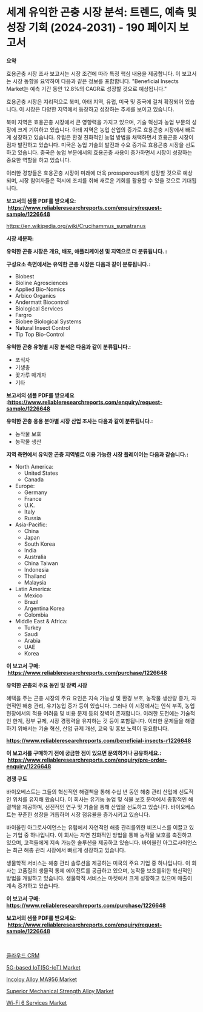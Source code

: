 <p><h1>세계 유익한 곤충 시장 분석: 트렌드, 예측 및 성장 기회 (2024-2031) - 190 페이지 보고서</h1></p><p><strong>요약</strong></p>
<p><p>효용곤충 시장 조사 보고서는 시장 조건에 따라 특정 핵심 내용을 제공합니다. 이 보고서는 시장 동향을 요약하여 다음과 같은 정보를 포함합니다. "Beneficial Insects Market는 예측 기간 동안 12.8%의 CAGR로 성장할 것으로 예상됩니다."</p><p>효용곤충 시장은 지리적으로 북미, 아태 지역, 유럽, 미국 및 중국에 걸쳐 확장되어 있습니다. 이 시장은 다양한 지역에서 등장하고 성장하는 추세를 보이고 있습니다.</p><p>북미 지역은 효용곤충 시장에서 큰 영향력을 가지고 있으며, 기술 혁신과 농업 부문의 성장에 크게 기여하고 있습니다. 아태 지역은 농업 산업의 증가로 효용곤충 시장에서 빠르게 성장하고 있습니다. 유럽은 환경 친화적인 농업 방법을 채택하면서 효용곤충 시장이 점차 발전하고 있습니다. 미국은 농업 기술의 발전과 수요 증가로 효용곤충 시장을 선도하고 있습니다. 중국은 농업 부문에서의 효용곤충 사용이 증가하면서 시장이 성장하는 중요한 역할을 하고 있습니다.</p><p>이러한 경향들은 효용곤충 시장이 미래에 더욱 prossperous하게 성장할 것으로 예상되며, 시장 참여자들은 적시에 조치를 취해 새로운 기회를 활용할 수 있을 것으로 기대됩니다.</p></p>
<p><strong>보고서의 샘플 PDF를 받으세요: &nbsp;<a href="https://www.reliableresearchreports.com/enquiry/request-sample/1226648">https://www.reliableresearchreports.com/enquiry/request-sample/1226648</a></strong></p>
<p><a href="https://en.wikipedia.org/wiki/Crucihammus_sumatranus">https://en.wikipedia.org/wiki/Crucihammus_sumatranus</a></p>
<p><strong>시장 세분화:</strong></p>
<p><strong> 유익한 곤충 시장은 개요, 배포, 애플리케이션 및 지역으로 더 분류됩니다. :</strong></p>
<p><strong>구성요소 측면에서는 유익한 곤충 시장은 다음과 같이 분류됩니다.:</strong></p>
<p><ul><li>Biobest</li><li>Bioline Agrosciences</li><li>Applied Bio-Nomics</li><li>Arbico Organics</li><li>Andermatt Biocontrol</li><li>Biological Services</li><li>Fargro</li><li>Biobee Biological Systems</li><li>Natural Insect Control</li><li>Tip Top Bio-Control</li></ul></p>
<p><strong> 유익한 곤충 유형별 시장 분석은 다음과 같이 분류됩니다.:</strong></p>
<p><ul><li>포식자</li><li>기생충</li><li>꽃가루 매개자</li><li>기타</li></ul></p>
<p><strong>보고서의 샘플 PDF를 받으세요 :<a href="https://www.reliableresearchreports.com/enquiry/request-sample/1226648">https://www.reliableresearchreports.com/enquiry/request-sample/1226648</a></strong></p>
<p><strong> 유익한 곤충 응용 분야별 시장 산업 조사는 다음과 같이 분류됩니다.:</strong></p>
<p><ul><li>농작물 보호</li><li>농작물 생산</li></ul></p>
<p><strong>지역 측면에서 유익한 곤충 지역별로 이용 가능한 시장 플레이어는 다음과 같습니다.:</strong></p>
<p><ul>
    <li>
        North America:
        <ul>
            <li>United States</li>
            <li>Canada</li>
        </ul>
    </li>
    <li>
        Europe:
        <ul>
            <li>Germany</li>
            <li>France</li>
            <li>U.K.</li>
            <li>Italy</li>
            <li>Russia</li>
        </ul>
    </li>
    <li>
        Asia-Pacific:
        <ul>
            <li>China</li>
            <li>Japan</li>
            <li>South Korea</li>
            <li>India</li>
            <li>Australia</li>
            <li>China Taiwan</li>
            <li>Indonesia</li>
            <li>Thailand</li>
            <li>Malaysia</li>
        </ul>
    </li>
    <li>
        Latin America:
        <ul>
            <li>Mexico</li>
            <li>Brazil</li>
            <li>Argentina Korea</li>
            <li>Colombia</li>
        </ul>
    </li>
    <li>
        Middle East & Africa:
        <ul>
            <li>Turkey</li>
            <li>Saudi</li>
            <li>Arabia</li>
            <li>UAE</li>
            <li>Korea</li>
        </ul>
    </li>
    </ul></p>
<p><strong>이 보고서 구매: &nbsp;<a href="https://www.reliableresearchreports.com/purchase/1226648">https://www.reliableresearchreports.com/purchase/1226648</a></strong></p>
<p><strong>유익한 곤충의 주요 동인 및 장벽 시장</strong></p>
<p><p>혜택을 주는 곤충 시장의 주요 요인은 지속 가능성 및 환경 보호, 농작물 생산량 증가, 자연적인 해충 관리, 유기농업 증가 등이 있습니다. 그러나 이 시장에서는 인식 부족, 농업 현장에서의 적용 어려움 및 비용 문제 등의 장벽이 존재합니다. 이러한 도전에는 기술적인 한계, 정부 규제, 시장 경쟁력을 유지하는 것 등이 포함됩니다. 이러한 문제들을 해결하기 위해서는 기술 혁신, 산업 규제 개선, 교육 및 홍보 노력이 필요합니다.</p></p>
<p><strong><a href="https://www.reliableresearchreports.com/beneficial-insects-r1226648">https://www.reliableresearchreports.com/beneficial-insects-r1226648</a></strong></p>
<p><strong>이 보고서를 구매하기 전에 궁금한 점이 있으면 문의하거나 공유하세요.: &nbsp;<a href="https://www.reliableresearchreports.com/enquiry/pre-order-enquiry/1226648">https://www.reliableresearchreports.com/enquiry/pre-order-enquiry/1226648</a></strong></p>
<p><strong>경쟁 구도</strong></p>
<p><p>바이오베스트는 그들의 혁신적인 해결책을 통해 수십 년 동안 해충 관리 산업에 선도적인 위치를 유지해 왔습니다. 이 회사는 유기농 농업 및 식물 보호 분야에서 종합적인 해결책을 제공하며, 선진적인 연구 및 기술을 통해 산업을 선도하고 있습니다. 바이오베스트는 꾸준한 성장을 거듭하며 시장 점유율을 증가시키고 있습니다.</p><p>바이올린 아그로사이언스는 유럽에서 자연적인 해충 관리를위한 비즈니스를 이끌고 있는 기업 중 하나입니다. 이 회사는 자연 친화적인 방법을 통해 농작물 보호를 촉진하고 있으며, 고객들에게 지속 가능한 솔루션을 제공하고 있습니다. 바이올린 아그로사이언스는 최근 해충 관리 시장에서 빠르게 성장하고 있습니다.</p><p>생물학적 서비스는 해충 관리 솔루션을 제공하는 미국의 주요 기업 중 하나입니다. 이 회사는 고품질의 생물적 통제 에이전트를 공급하고 있으며, 농작물 보호를위한 혁신적인 방법을 개발하고 있습니다. 생물학적 서비스는 마켓에서 크게 성장하고 있으며 매출이 계속 증가하고 있습니다.</p></p>
<p><strong>이 보고서 구매: &nbsp; <a href="https://www.reliableresearchreports.com/purchase/1226648">https://www.reliableresearchreports.com/purchase/1226648</a></strong></p>
<p><strong>보고서의 샘플 PDF를 받으세요: &nbsp;<a href="https://www.reliableresearchreports.com/enquiry/request-sample/1226648">https://www.reliableresearchreports.com/enquiry/request-sample/1226648</a></strong><strong></strong></p>
<p>&nbsp;</p>
<p><p><a href="https://github.com/Nicolasrown5/Market-Research-Report-List-2/blob/main/478153827321.md">클라우드 CRM</a></p><p><a href="https://issuu.com/reportprime-2/docs/5g-based-iot5g-iot-market-size-2030_cc637ff780e0ba">5G-based IoT(5G-IoT) Market</a></p><p><a href="https://github.com/fxdvmliw90/Market-Research-Report-List-1/blob/main/incoloy-alloy-ma956-market.md">Incoloy Alloy MA956 Market</a></p><p><a href="https://github.com/BryanLittlebXfbG/Market-Research-Report-List-1/blob/main/superior-mechanical-strength-alloy-market.md">Superior Mechanical Strength Alloy Market</a></p><p><a href="https://issuu.com/reportprime-2/docs/wi-fi-6-services-market-size-2030.pptx">Wi-Fi 6 Services Market</a></p></p>